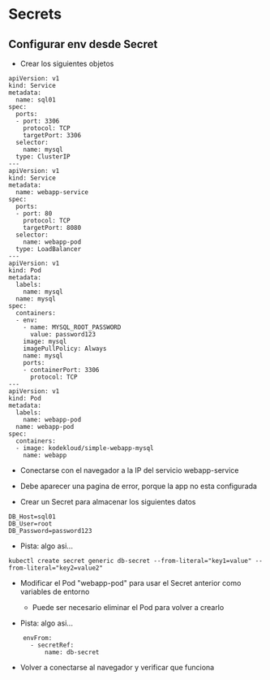 # Secrets

## Configurar env desde Secret

  * Crear los siguientes objetos

```
apiVersion: v1
kind: Service
metadata:
  name: sql01
spec:
  ports:
  - port: 3306
    protocol: TCP
    targetPort: 3306
  selector:
    name: mysql
  type: ClusterIP
---
apiVersion: v1
kind: Service
metadata:
  name: webapp-service
spec:
  ports:
  - port: 80
    protocol: TCP
    targetPort: 8080
  selector:
    name: webapp-pod
  type: LoadBalancer
---
apiVersion: v1
kind: Pod
metadata:
  labels:
    name: mysql
  name: mysql
spec:
  containers:
  - env:
    - name: MYSQL_ROOT_PASSWORD
      value: password123
    image: mysql
    imagePullPolicy: Always
    name: mysql
    ports:
    - containerPort: 3306
      protocol: TCP
---
apiVersion: v1
kind: Pod
metadata:
  labels:
    name: webapp-pod
  name: webapp-pod
spec:
  containers:
  - image: kodekloud/simple-webapp-mysql
    name: webapp
```

  * Conectarse con el navegador a la IP del servicio webapp-service
  * Debe aparecer una pagina de error, porque la app no esta configurada

  * Crear un Secret para almacenar los siguientes datos

```
DB_Host=sql01
DB_User=root
DB_Password=password123
```

  * Pista: algo asi...

```
kubectl create secret generic db-secret --from-literal="key1=value" --from-literal="key2=value2"
```

  * Modificar el Pod "webapp-pod" para usar el Secret anterior como variables de entorno
    * Puede ser necesario eliminar el Pod para volver a crearlo

  * Pista: algo asi...

```
    envFrom:
      - secretRef:
          name: db-secret
```

  * Volver a conectarse al navegador y verificar que funciona 

